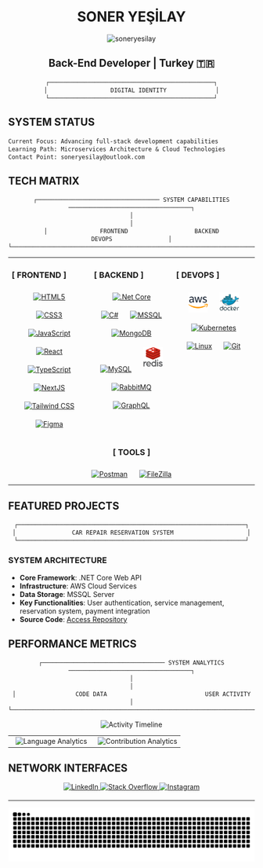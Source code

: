 <h1 align="center">SONER YEŞİLAY</h1>

<p align="center">
  <img src="https://komarev.com/ghpvc/?username=soneryesilay&label=Profile%20Views&color=0e75b6&style=flat" alt="soneryesilay" />
</p>

<h2 align="center"> Back-End Developer | Turkey 🇹🇷 </h2>

<div align="center">
  
```ascii
┌───────────────────────────────────────────────┐
│                  DIGITAL IDENTITY              │
└───────────────────────────────────────────────┘
```

</div>

## SYSTEM STATUS
```
Current Focus: Advancing full-stack development capabilities
Learning Path: Microservices Architecture & Cloud Technologies
Contact Point: soneryesilay@outlook.com
```

## TECH MATRIX

<div align="center">

```ascii
┌─────────────────────────────────── SYSTEM CAPABILITIES ───────────────────────────────────┐
│                                                                                           │
│               FRONTEND                   BACKEND                    DEVOPS                │
└───────────────────────────────────────────────────────────────────────────────────────────┘
```

</div>

<table width="100%">
<tr>
<td valign="top" width="33%">

### [ FRONTEND ]  
<div align="center">  
<a href="https://en.wikipedia.org/wiki/HTML5" target="_blank"><img style="margin: 10px" src="https://profilinator.rishav.dev/skills-assets/html5-original-wordmark.svg" alt="HTML5" height="40" /></a>  
<a href="https://www.w3schools.com/css/" target="_blank"><img style="margin: 10px" src="https://profilinator.rishav.dev/skills-assets/css3-original-wordmark.svg" alt="CSS3" height="40" /></a>
<a href="https://www.javascript.com/" target="_blank"><img style="margin: 10px" src="https://profilinator.rishav.dev/skills-assets/javascript-original.svg" alt="JavaScript" height="40" /></a>  
<a href="https://reactjs.org/" target="_blank"><img style="margin: 10px" src="https://profilinator.rishav.dev/skills-assets/react-original-wordmark.svg" alt="React" height="40" /></a>  
<a href="https://www.typescriptlang.org/" target="_blank"><img style="margin: 10px" src="https://profilinator.rishav.dev/skills-assets/typescript-original.svg" alt="TypeScript" height="40" /></a>
<a href="https://nextjs.org/" target="_blank"><img style="margin: 10px" src="https://profilinator.rishav.dev/skills-assets/nextjs.png" alt="NextJS" height="40" /></a>
<a href="https://tailwindcss.com/" target="_blank"><img style="margin: 10px" src="https://profilinator.rishav.dev/skills-assets/tailwindcss.svg" alt="Tailwind CSS" height="40" /></a>
<a href="https://www.figma.com/" target="_blank"><img style="margin: 10px" src="https://profilinator.rishav.dev/skills-assets/figma-icon.svg" alt="Figma" height="40" /></a> 
</div>
</td>
<td valign="top" width="33%">

### [ BACKEND ]  
<div align="center">  
<a href="https://dotnet.microsoft.com/download" target="_blank"><img style="margin: 10px" src="https://profilinator.rishav.dev/skills-assets/dotnetcore.png" alt=".Net Core" height="40" /></a>
<a href="https://docs.microsoft.com/en-us/dotnet/csharp/" target="_blank"><img style="margin: 10px" src="https://profilinator.rishav.dev/skills-assets/csharp-original.svg" alt="C#" height="40" /></a>
<a href="https://www.microsoft.com/en-us/sql-server" target="_blank"><img style="margin: 10px" src="https://www.svgrepo.com/show/303229/microsoft-sql-server-logo.svg" alt="MSSQL" height="40" /></a>
<a href="https://www.mongodb.com/" target="_blank"><img style="margin: 10px" src="https://profilinator.rishav.dev/skills-assets/mongodb-original-wordmark.svg" alt="MongoDB" height="40" /></a>  
<a href="https://www.mysql.com/" target="_blank"><img style="margin: 10px" src="https://profilinator.rishav.dev/skills-assets/mysql-original-wordmark.svg" alt="MySQL" height="40" /></a>
<a href="https://redis.io" target="_blank"><img style="margin: 10px" src="https://raw.githubusercontent.com/devicons/devicon/master/icons/redis/redis-original-wordmark.svg" alt="Redis" height="40" /></a>
<a href="https://www.rabbitmq.com/" target="_blank"><img style="margin: 10px" src="https://www.vectorlogo.zone/logos/rabbitmq/rabbitmq-icon.svg" alt="RabbitMQ" height="40" /></a>
<a href="https://graphql.org/" target="_blank"><img style="margin: 10px" src="https://profilinator.rishav.dev/skills-assets/graphql.png" alt="GraphQL" height="40" /></a>
</div>
</td>
<td valign="top" width="33%">

### [ DEVOPS ]  
<div align="center">  
<a href="https://aws.amazon.com" target="_blank"><img style="margin: 10px" src="https://raw.githubusercontent.com/devicons/devicon/master/icons/amazonwebservices/amazonwebservices-original-wordmark.svg" alt="AWS" height="40" /></a> 
<a href="https://www.docker.com/" target="_blank"><img style="margin: 10px" src="https://raw.githubusercontent.com/devicons/devicon/master/icons/docker/docker-original-wordmark.svg" alt="Docker" height="40" /></a> 
<a href="https://kubernetes.io/" target="_blank"><img style="margin: 10px" src="https://profilinator.rishav.dev/skills-assets/kubernetes-icon.svg" alt="Kubernetes" height="40" /></a>  
<a href="https://www.linux.org/" target="_blank"><img style="margin: 10px" src="https://profilinator.rishav.dev/skills-assets/linux-original.svg" alt="Linux" height="40" /></a>  
<a href="https://github.com/" target="_blank"><img style="margin: 10px" src="https://profilinator.rishav.dev/skills-assets/git-scm-icon.svg" alt="Git" height="40" /></a>  
</div>
</td>
</tr>
<tr>
<td valign="top" width="100%" colspan="3">

<h3 align="center">[ TOOLS ]</h3>
<div align="center">
<a href="https://postman.com" target="_blank"><img style="margin: 10px" src="https://www.vectorlogo.zone/logos/getpostman/getpostman-icon.svg" alt="Postman" height="40" /></a>
<a href="https://filezilla-project.org/" target="_blank"><img style="margin: 10px" src="https://cdn.jsdelivr.net/gh/devicons/devicon/icons/filezilla/filezilla-plain.svg" alt="FileZilla" height="40" /></a>
</div>
</td>
</tr>
</table>

## FEATURED PROJECTS

<div align="center">

```
┌─────────────────────────────────────────────────────────────────┐
│                CAR REPAIR RESERVATION SYSTEM                     │
└─────────────────────────────────────────────────────────────────┘
```

</div>

### SYSTEM ARCHITECTURE
- **Core Framework**: .NET Core Web API
- **Infrastructure**: AWS Cloud Services
- **Data Storage**: MSSQL Server
- **Key Functionalities**: User authentication, service management, reservation system, payment integration
- **Source Code**: [Access Repository](https://github.com/soneryesilay/CarRepairReservationSystem-LoginPage)

## PERFORMANCE METRICS

<div align="center">

```ascii
┌─────────────────────────────────── SYSTEM ANALYTICS ───────────────────────────────────┐
│                                                                                        │
│                 CODE DATA                            USER ACTIVITY                     │
└────────────────────────────────────────────────────────────────────────────────────────┘
```

</div>

<div align="center">
  <img width="800" src="https://github-readme-activity-graph.vercel.app/graph?username=soneryesilay&theme=github-dark&hide_border=true&radius=8" alt="Activity Timeline" />
</div>

<table width="100%">
<tr>
<td align="center" valign="top" width="50%">
<div align="center">
  <img src="https://github-readme-stats.vercel.app/api/top-langs?username=soneryesilay&show_icons=true&count_private=true&hide_border=true&theme=tokyonight&layout=compact&langs_count=8" alt="Language Analytics" height="170px" />
</div>
</td>
<td align="center" valign="top" width="50%">
<div align="center">
  <img src="https://github-readme-stats.vercel.app/api?username=soneryesilay&hide_border=true&show_icons=true&theme=tokyonight&include_all_commits=true&count_private=true" alt="Contribution Analytics" height="170px" />
</div>
</td>
</tr>
</table>

## NETWORK INTERFACES
<div align="center">
  <a href="https://linkedin.com/in/soneryesilay" target="_blank">
    <img src="https://img.shields.io/badge/linkedin-%231E77B5.svg?&style=for-the-badge&logo=linkedin&logoColor=white&color=663399" alt="LinkedIn" style="margin-bottom: 5px;" />
  </a>
  <a href="https://stackoverflow.com/users/23093350" target="_blank">
    <img src="https://img.shields.io/badge/Stack%20Overflow-FE7A16?style=for-the-badge&logo=stack-overflow&logoColor=white&color=663399" alt="Stack Overflow" style="margin-bottom: 5px;" />
  </a>
  <a href="https://instagram.com/soneryesilay" target="_blank">
    <img src="https://img.shields.io/badge/instagram-%23E4405F.svg?&style=for-the-badge&logo=instagram&logoColor=white&color=663399" alt="Instagram" style="margin-bottom: 5px;" />
  </a>
</div>

---

![system trace](https://github.com/soneryesilay/soneryesilay/blob/output/github-snake-dark.svg)

